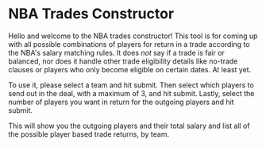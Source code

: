 # NBA Trades Constructor

Hello and welcome to the NBA trades constructor! This tool is for coming up
with all possible combinations of players for return in a trade according
to the NBA's salary matching rules. It does _not_ say if a trade is fair
or balanced, nor does it handle other trade eligibility details like no-trade
clauses or players who only become eligible on certain dates. At least yet.

To use it, please select a team and hit submit. Then select which players
to send out in the deal, with a maximum of 3, and hit submit. Lastly, select
the number of players you want in return for the outgoing players and hit
submit.

This will show you the outgoing players and their total salary and list
all of the possible player based trade returns, by team.

